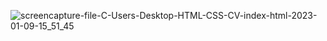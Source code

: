 ![screencapture-file-C-Users-Desktop-HTML-CSS-CV-index-html-2023-01-09-15_51_45](https://user-images.githubusercontent.com/104898230/211323767-2a7e2f33-506a-4cc6-b464-5b80f8ef8285.png)
